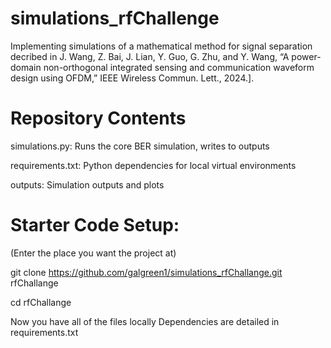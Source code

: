 # simulations_rfChallenge

Implementing simulations of a mathematical method for signal separation decribed in
J. Wang, Z. Bai, J. Lian, Y. Guo, G. Zhu, and Y. Wang, “A power-domain non-orthogonal integrated sensing
and communication waveform design using OFDM,” IEEE Wireless Commun. Lett., 2024.].

# Repository Contents

simulations.py: Runs the core BER simulation, writes to outputs

requirements.txt: Python dependencies for local virtual environments

outputs:  Simulation outputs and plots

# Starter Code Setup: 

(Enter the place you want the project at)

git clone https://github.com/galgreen1/simulations_rfChallange.git rfChallange


cd rfChallange

Now you have all of the files locally
Dependencies are detailed in requirements.txt



    
